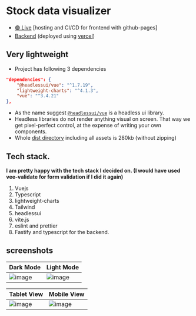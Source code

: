 # Stock data visualizer

- [🟢 Live](https://www.ketan.link/stock-data-visualization) [hosting and CI/CD for frontend with github-pages]
- [Backend](https://hosted-function.vercel.app/) (deployed using [vercel](https://vercel.com/))

## Very lightweight
-  Project has following 3 dependencies   
```json
"dependencies": {
    "@headlessui/vue": "^1.7.19",
    "lightweight-charts": "^4.1.3",
    "vue": "^3.4.21"
},
```
- As the name suggest [`@headlessui/vue`](https://headlessui.com/) is a headless ui library. 
- Headless libraries do not render anything visual on screen. That way we get pixel-perfect control, at the expense of writing your own components. <br>
- Whole [dist directory](https://github.com/ketan-10/stock-data-visualization/tree/gh-pages) including all assets is 280kb (without zipping)

## Tech stack.
**I am pretty happy with the tech stack I decided on. (I would have used vee-validate for form validation if I did it again)**
  1. Vuejs
  2. Typescript
  3. lightweight-charts
  4. Tailwind
  5. headlessui
  6. vite.js
  7. eslint and prettier
  8. Fastify and typescript for the backend.

## screenshots

| Dark Mode  | Light Mode | 
| ---------- | ----------- |
| ![image](https://github.com/ketan-10/stock-data-visualization/assets/35309821/79cb63a4-2ba5-4e90-be29-65c8e72dec31) | ![image](https://github.com/ketan-10/stock-data-visualization/assets/35309821/0ab2469f-d0d6-4090-a78c-5b1348239922) |


| Tablet View  | Mobile View |
| ---------- | ----------- |
| ![image](https://github.com/ketan-10/stock-data-visualization/assets/35309821/d2091be4-948b-4189-98f2-5dc2f68345e1) | ![image](https://github.com/ketan-10/stock-data-visualization/assets/35309821/3fca00ee-c813-4c1a-93b6-25b92adb0fdd) |




